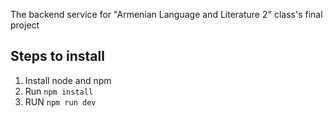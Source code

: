 The backend service for "Armenian Language and Literature 2" class's final project

## Steps to install
1. Install node and  npm
2. Run `npm install`
3. RUN `npm run dev`
